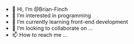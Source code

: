 - 👋 Hi, I’m @Brian-Finch
- 👀 I’m interested in programming
- 🌱 I’m currently learning front-end development
- 💞️ I’m looking to collaborate on ...
- 📫 How to reach me ...

<!---
Brian-Finch/Brian-Finch is a ✨ special ✨ repository because its `README.md` (this file) appears on your GitHub profile.
You can click the Preview link to take a look at your changes.
--->
